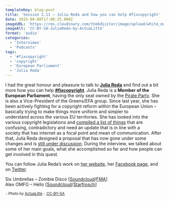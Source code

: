 ```yaml
---
templateKey: blog-post
title: 'Session 2.11 – Julia Reda and how you can help #fixcopyright'
date: 2015-09-08T17:00:25.000Z
imageURL: 'https://res.cloudinary.com/thekdizzler/image/upload/white_market/2015/09/CC-BY-SA-JuliaReda-by-ActuaLitté.jpg'
imageAlt: 'CC-BY-SA-JuliaReda-by-ActuaLitté'
format: 'audio'
categories:
  - 'Interviews'
  - 'Podcasts'
tags:
  - '#fixcopyright'
  - 'copyright'
  - 'European Parliament'
  - 'Julia Reda'
---
```


I had the great honour and pleasure to talk to **[Julia Reda](https://juliareda.eu/en/)** and find out a bit more how you can help **[#fixcopyright](https://twitter.com/search?q=%23fixcopyright&src=typd)**. Julia Reda is a **Member of the European Parliament**, having the only seat owned by the [Pirate Party](http://europeanpirateparty.eu/). She is also a Vice-President of the Greens/EFA group. Since last year, she has been actively fighting for a copyright reform within the European Union – basically trying to make things more uniform and simpler to understand across the various EU territories. She has looked into the various copyright legislations and [compiled a list of things](https://juliareda.eu/copyright-evaluation-report-explained/) that are confusing, contradictory and need an update that is in line with a society that has internet as a focal point and mean of communication. After that, Julia Reda designed a proposal that has now gone under some changes and is [still under discussion](https://juliareda.eu/copyright-evaluation-report/full/). During the interview, we talked about some of her main goals, what she accomplished so far and how people can get involved in this quest.

You can follow Julia Reda’s work on [her website](https://juliareda.eu), her [Facebook page](https://www.facebook.com/JuliaRedaMEP), and on [Twitter](https://twitter.com/Senficon).

Six Umbrellas – Zombie Disco \[[Soundcloud](https://soundcloud.com/sixumbrellas/sets/the-psychedelic-and)/[FMA](http://freemusicarchive.org/music/Six_Umbrellas/The_Psychadelic_And/)\]  
Alex OMFG – Hello \[[Soundcloud](https://soundcloud.com/alexomfg/omfg-hello)/[Starfrosch](http://starfrosch.com/hot-100/search/omfg)\]

<small>.: Photo by [ActuaLitté](https://www.flickr.com/photos/actualitte/17007848802) :. [CC-BY-SA](https://creativecommons.org/licenses/by-sa/2.0/)</small>
